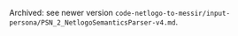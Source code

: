 Archived: see newer version `code-netlogo-to-messir/input-persona/PSN_2_NetlogoSemanticsParser-v4.md`.


